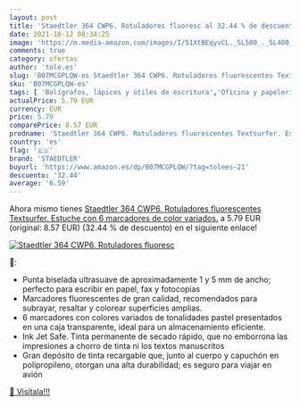 ```yaml
---
layout: post
title: 'Staedtler 364 CWP6. Rotuladores fluoresc al 32.44 % de descuento'
date: 2021-10-12 08:34:25
image: 'https://m.media-amazon.com/images/I/51XtBEqyvCL._SL500_._SL400_.jpg'
comments: true
category: ofertas
author: 'tole.es'
slug: 'B07MCGPLQW-es Staedtler 364 CWP6. Rotuladores fluorescentes Textsurfer....'
sku: 'B07MCGPLQW-es'
tags: [ 'Bolígrafos, lápices y útiles de escritura','Oficina y papelería','Rotuladores y subrayadores','Subrayadores','rotuladores','staedtler', ]
actualPrice: 5.79 EUR
currency: EUR
price: 5.79
comparePrice: 8.57 EUR
prodname: 'Staedtler 364 CWP6. Rotuladores fluorescentes Textsurfer. Estuche con 6 marcadores de color variados.'
country: 'es'
flag: '🇪🇸'
brand: 'STAEDTLER'
buyurl: 'https://www.amazon.es/dp/B07MCGPLQW/?tag=tolees-21'
descuento: '32.44'
average: '6.59'
---
```


Ahora mismo tienes [Staedtler 364 CWP6. Rotuladores fluorescentes Textsurfer. Estuche con 6 marcadores de color variados.](https://www.amazon.es/dp/B07MCGPLQW/?tag=tolees-21) a 5.79 EUR (original: 8.57 EUR) (32.44 %  de descuento) en el siguiente enlace!

[![Staedtler 364 CWP6. Rotuladores fluoresc](https://m.media-amazon.com/images/I/51XtBEqyvCL._SL500_._SL400_.jpg)](https://www.amazon.es/dp/B07MCGPLQW/?tag=tolees-21)

🔎:

- Punta biselada ultrasuave de aproximadamente 1 y 5 mm de ancho; perfecto para escribir en papel, fax y fotocopias
- Marcadores fluorescentes de gran calidad, recomendados para subrayar, resaltar y colorear superficies amplias.
- 6 marcadores con colores variados de tonalidades pastel presentados en una caja transparente, ideal para un almacenamiento eficiente.
- Ink Jet Safe. Tinta permanente de secado rápido, que no emborrona las impresiones a chorro de tinta ni los textos manuscritos
- Gran depósito de tinta recargable que, junto al cuerpo y capuchón en polipropileno, otorgan una alta durabilidad; es seguro para viajar en avión

[🛒 Visítala!!!](https://www.amazon.es/dp/B07MCGPLQW/?tag=tolees-21)

